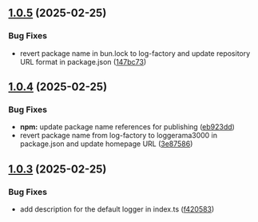 ## [1.0.5](https://github.com/patgpt/log-factory/compare/v1.0.4...v1.0.5) (2025-02-25)


### Bug Fixes

* revert package name in bun.lock to log-factory and update repository URL format in package.json ([147bc73](https://github.com/patgpt/log-factory/commit/147bc73d803a8a2449db237838fa13e23b654db4))

## [1.0.4](https://github.com/patgpt/log-factory/compare/v1.0.3...v1.0.4) (2025-02-25)


### Bug Fixes

* **npm:** update package name references for publishing ([eb923dd](https://github.com/patgpt/log-factory/commit/eb923dd8931d7f52b027523bfa2643216b399585))
* revert package name from log-factory to loggerama3000 in package.json and update homepage URL ([3e87586](https://github.com/patgpt/log-factory/commit/3e87586dce457d4fc57140575222b6773fe50189))

## [1.0.3](https://github.com/patgpt/log-factory/compare/v1.0.2...v1.0.3) (2025-02-25)


### Bug Fixes

* add description for the default logger in index.ts ([f420583](https://github.com/patgpt/log-factory/commit/f42058369a6f26b724f342a4f400e1659a22baf6))
